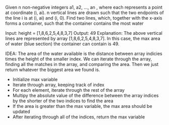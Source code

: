 Given n non-negative integers a1, a2, ..., an , where each represents a point at coordinate (i, ai). n vertical lines are drawn such that the two endpoints of the line i is at (i, ai) and (i, 0). Find two lines, which, together with the x-axis forms a container, such that the container contains the most water

Input: height = [1,8,6,2,5,4,8,3,7]
Output: 49
Explanation: The above vertical lines are represented by array [1,8,6,2,5,4,8,3,7]. In this case, the max area of water (blue section) the container can contain is 49.

IDEA: The area of the water available is the distance between array indicies times the height of the smaller index. We can iterate through the array, finding all the matches in the array, and comparing the area. Then we just return whatever the biggest area we found is.

- Initialize max variable
- Iterate through array, keeping track of index
- For each element, iterate through the rest of the array
- Multipy the absolute value of the difference between the array indices by the shorter of the two indices to find the area
- If the area is greater than the max variable, the max area should be updated
- After iterating through all of the indices, return the max variable

<script>
    function ContainerWithMostWater (heights) {
        init max
        for(every element in heights){
            for(every element past the current one in heights){
                area = (j - i) * (heights[i] < heights[j] ? heights[i] : heights[j]) > max
                if(area > max){
                    max = area
                }
            }
        }
        return max
    }
</script>
